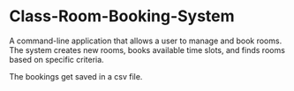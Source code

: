 # Class-Room-Booking-System
A command-line application that allows a user to manage and book rooms. The system creates new rooms, books available time slots, and finds rooms based on specific criteria.

The bookings get saved in a csv file.
